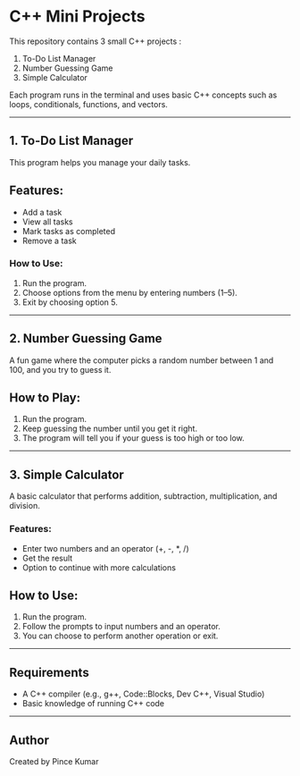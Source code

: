 # C++ Mini Projects

This repository contains 3 small C++ projects :

1.  To-Do List Manager  
2.  Number Guessing Game  
3.  Simple Calculator  

Each program runs in the terminal and uses basic C++ concepts such as loops, conditionals, functions, and vectors.

---

## 1.  To-Do List Manager

This program helps you manage your daily tasks.

## Features:
- Add a task
- View all tasks
- Mark tasks as completed
- Remove a task

### How to Use:
1. Run the program.
2. Choose options from the menu by entering numbers (1–5).
3. Exit by choosing option 5.

---

## 2. Number Guessing Game

A fun game where the computer picks a random number between 1 and 100, and you try to guess it.

## How to Play:
1. Run the program.
2. Keep guessing the number until you get it right.
3. The program will tell you if your guess is too high or too low.

---

## 3.  Simple Calculator

A basic calculator that performs addition, subtraction, multiplication, and division.

### Features:
- Enter two numbers and an operator (+, -, *, /)
- Get the result
- Option to continue with more calculations

## How to Use:
1. Run the program.
2. Follow the prompts to input numbers and an operator.
3. You can choose to perform another operation or exit.

---

## Requirements

- A C++ compiler (e.g., g++, Code::Blocks, Dev C++, Visual Studio)
- Basic knowledge of running C++ code

---

##  Author

Created by Pince Kumar  

